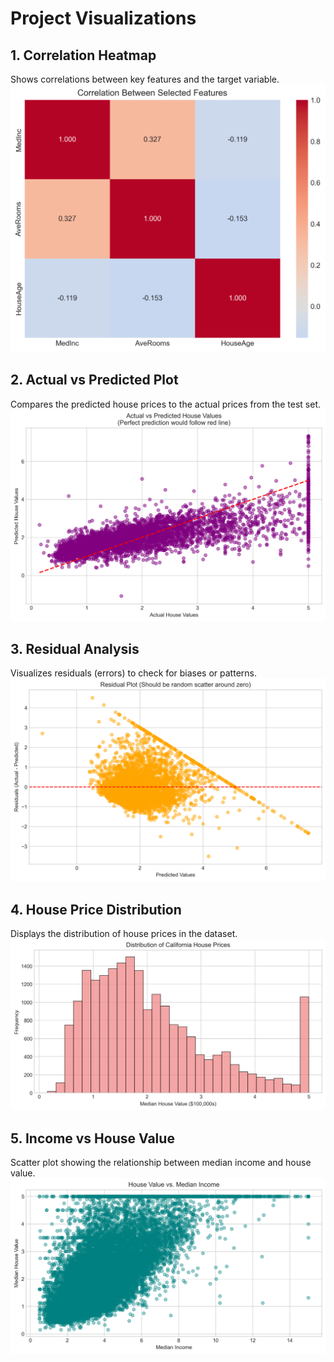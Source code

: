 # Project Visualizations

## 1. Correlation Heatmap
Shows correlations between key features and the target variable.  
![Correlation Heatmap](plots/feature_correlation.png)

## 2. Actual vs Predicted Plot
Compares the predicted house prices to the actual prices from the test set.  
![Actual vs Predicted](plots/actual_vs_predicted.png)

## 3. Residual Analysis
Visualizes residuals (errors) to check for biases or patterns.  
![Residual Analysis](plots/residual_plot.png)

## 4. House Price Distribution
Displays the distribution of house prices in the dataset.  
![House Price Distribution](plots/house_price_distribution.png)

## 5. Income vs House Value
Scatter plot showing the relationship between median income and house value.  
![Income vs House Value](plots/income_vs_house_value.png)
